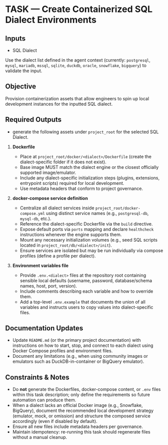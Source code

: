 # TASK — Create Containerized SQL Dialect Environments

## Inputs

- SQL Dialect


Use the dialect list defined in the agent context (currently: `postgresql`, `mysql`, `mariadb`, `mssql`, `sqlite`, `duckdb`, `oracle`, `snowflake`, `bigquery`) to validate the input.


## Objective

Provision containerization assets that allow engineers to spin up local development instances for the inputted SQL dialect.

## Required Outputs

- generate the following assets under `project_root` for the selected SQL Dialect.

1. **Dockerfile**
    - Place at `project_root/docker/<dialect>/Dockerfile` (create the dialect-specific folder if it does not exist).
    - Base image MUST match the dialect engine or the closest officially supported image/emulator.
    - Include any dialect-specific initialization steps (plugins, extensions, entrypoint scripts) required for local development.
    - Use metadata headers that conform to project governance.

2. **docker-compose service definition**
    - Centralize all dialect services inside `project_root/docker-compose.yml` using distinct service names (e.g., `postgresql-db`, `mysql-db`, etc.).
    - Reference the dialect-specific Dockerfile via the `build` directive.
    - Expose default ports via `ports` mapping and declare `healthcheck` instructions whenever the engine supports them.
    - Mount any necessary initialization volumes (e.g., seed SQL scripts located in `project_root/db/<dialect>/init`).
    - Ensure services are isolated but may be run individually via compose profiles (define a profile per dialect).

3. **Environment variables file**
    - Provide `.env.<dialect>` files at the repository root containing sensible local defaults (username, password, database/schema names, host, port, version).
    - Include comments describing each variable and how to override them.
    - Add a top-level `.env.example` that documents the union of all variables and instructs users to copy values into dialect-specific files.

## Documentation Updates

- Update `README.md` (or the primary project documentation) with instructions on how to start, stop, and connect to each dialect using Docker Compose profiles and environment files.
- Document any limitations (e.g., when using community images or emulators such as DuckDB-in-container or BigQuery emulator).

## Constraints & Notes

- Do **not** generate the Dockerfiles, docker-compose content, or `.env` files within this task description; only define the requirements so future automation can produce them.
- When a dialect lacks an official Docker image (e.g., Snowflake, BigQuery), document the recommended local development strategy (emulator, mock, or omission) and structure the composed service accordingly (even if disabled by default).
- Ensure all new files include metadata headers per governance.
- Maintain idempotency: re-running this task should regenerate files without a manual cleanup.